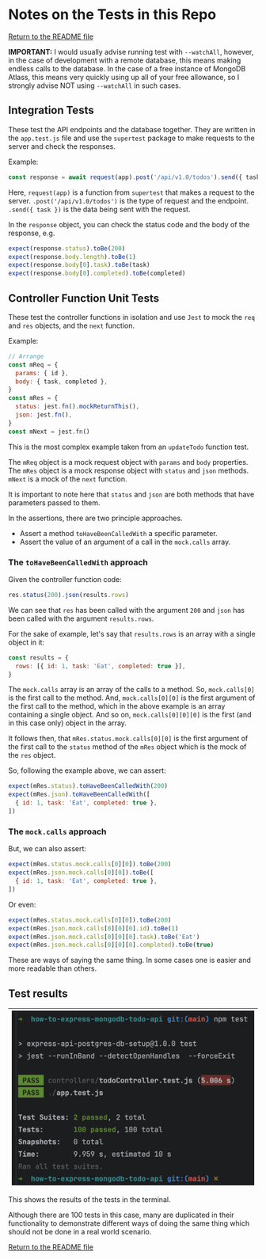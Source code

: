 # Notes on the Tests in this Repo

[Return to the README file](../README.md)

**IMPORTANT:** I would usually advise running test with `--watchAll`, however, in the case of development with a remote database, this means making endless calls to the database. In the case of a free instance of MongoDB Atlass, this means very quickly using up all of your free allowance, so I strongly advise NOT using `--watchAll` in such cases.

## Integration Tests

These test the API endpoints and the database together. They are written in the `app.test.js` file and use the `supertest` package to make requests to the server and check the responses.

Example:

```javascript
const response = await request(app).post('/api/v1.0/todos').send({ task })
```

Here, `request(app)` is a function from `supertest` that makes a request to the server. `.post('/api/v1.0/todos')` is the type of request and the endpoint. `.send({ task })` is the data being sent with the request.

In the `response` object, you can check the status code and the body of the response, e.g.

```javascript
expect(response.status).toBe(200)
expect(response.body.length).toBe(1)
expect(response.body[0].task).toBe(task)
expect(response.body[0].completed).toBe(completed)
```

## Controller Function Unit Tests

These test the controller functions in isolation and use `Jest` to mock the `req` and `res` objects, and the `next` function.

Example:

```javascript
// Arrange
const mReq = {
  params: { id },
  body: { task, completed },
}
const mRes = {
  status: jest.fn().mockReturnThis(),
  json: jest.fn(),
}
const mNext = jest.fn()
```

This is the most complex example taken from an `updateTodo` function test.

The `mReq` object is a mock request object with `params` and `body` properties.
The `mRes` object is a mock response object with `status` and `json` methods.
`mNext` is a mock of the `next` function.

It is important to note here that `status` and `json` are both methods that have parameters passed to them.

In the assertions, there are two principle approaches.

- Assert a method `toHaveBeenCalledWith` a specific parameter.
- Assert the value of an argument of a call in the `mock.calls` array.

### The `toHaveBeenCalledWith` approach

Given the controller function code:

```javascript
res.status(200).json(results.rows)
```

We can see that `res` has been called with the argument `200` and `json` has been called with the argument `results.rows`.

For the sake of example, let's say that `results.rows` is an array with a single object in it:

```javascript
const results = {
  rows: [{ id: 1, task: 'Eat', completed: true }],
}
```

The `mock.calls` array is an array of the calls to a method.
So, `mock.calls[0]` is the first call to the method.
And, `mock.calls[0][0]` is the first argument of the first call to the method, which in the above example is an array containing a single object.
And so on, `mock.calls[0][0][0]` is the first (and in this case only) object in the array.

It follows then, that `mRes.status.mock.calls[0][0]` is the first argument of the first call to the `status` method of the `mRes` object which is the mock of the `res` object.

So, following the example above, we can assert:

```javascript
expect(mRes.status).toHaveBeenCalledWith(200)
expect(mRes.json).toHaveBeenCalledWith([
  { id: 1, task: 'Eat', completed: true },
])
```

### The `mock.calls` approach

But, we can also assert:

```javascript
expect(mRes.status.mock.calls[0][0]).toBe(200)
expect(mRes.json.mock.calls[0][0]).toBe([
  { id: 1, task: 'Eat', completed: true },
])
```

Or even:

```javascript
expect(mRes.status.mock.calls[0][0]).toBe(200)
expect(mRes.json.mock.calls[0][0][0].id).toBe(1)
expect(mRes.json.mock.calls[0][0][0].task).toBe('Eat')
expect(mRes.json.mock.calls[0][0][0].completed).toBe(true)
```

These are ways of saying the same thing. In some cases one is easier and more readable than others.

## Test results

| <img src="howToImages/testResult.png" alt="test result example" width="500" /> |
| ------------------------------------------------------------------------------ |

This shows the results of the tests in the terminal.

Although there are 100 tests in this case, many are duplicated in their functionality to demonstrate different ways of doing the same thing which should not be done in a real world scenario.

[Return to the README file](../README.md)
